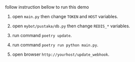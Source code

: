 follow instruction bellow to run this demo

1. open `main.py` then change `TOKEN` and `HOST` variables.

2. open `mybot/pustaka/db.py` then change `REDIS_*` variables.

3. run command `poetry update`.

4. run command `poetry run python main.py`.

5. open browser `http://yourhost/update_webhook`.